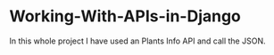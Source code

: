 # Working-With-APIs-in-Django
In this whole project I have used an Plants Info API and call the JSON. 
